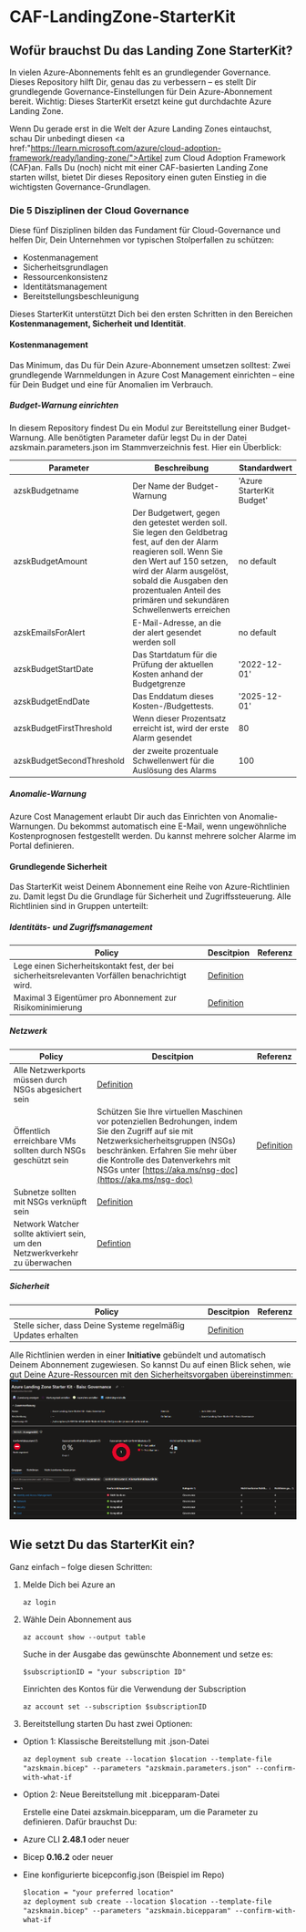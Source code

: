 # CAF-LandingZone-StarterKit

## Wofür brauchst Du das Landing Zone StarterKit?

In vielen Azure-Abonnements fehlt es an grundlegender Governance. Dieses Repository hilft Dir, genau das zu verbessern – es stellt Dir grundlegende Governance-Einstellungen für Dein Azure-Abonnement bereit. Wichtig: Dieses StarterKit ersetzt keine gut durchdachte Azure Landing Zone.

Wenn Du gerade erst in die Welt der Azure Landing Zones eintauchst, schau Dir unbedingt diesen <a href:"https://learn.microsoft.com/azure/cloud-adoption-framework/ready/landing-zone/">Artikel zum Cloud Adoption Framework (CAF)</a>an.
Falls Du (noch) nicht mit einer CAF-basierten Landing Zone starten willst, bietet Dir dieses Repository einen guten Einstieg in die wichtigsten Governance-Grundlagen.


### Die 5 Disziplinen der Cloud Governance

Diese fünf Disziplinen bilden das Fundament für Cloud-Governance und helfen Dir, Dein Unternehmen vor typischen Stolperfallen zu schützen:

- Kostenmanagement
- Sicherheitsgrundlagen
- Ressourcenkonsistenz
- Identitätsmanagement
- Bereitstellungsbeschleunigung

Dieses StarterKit unterstützt Dich bei den ersten Schritten in den Bereichen **Kostenmanagement, Sicherheit und Identität**.

#### Kostenmanagement

Das Minimum, das Du für Dein Azure-Abonnement umsetzen solltest: Zwei grundlegende Warnmeldungen in Azure Cost Management einrichten – eine für Dein Budget und eine für Anomalien im Verbrauch.

##### Budget-Warnung einrichten

In diesem Repository findest Du ein Modul zur Bereitstellung einer Budget-Warnung. Alle benötigten Parameter dafür legst Du in der Datei azskmain.parameters.json im Stammverzeichnis fest. Hier ein Überblick:


|Parameter|Beschreibung|Standardwert|
|---|---|---|
|azskBudgetname|Der Name der Budget-Warnung|'Azure StarterKit Budget'|
|azskBudgetAmount|Der Budgetwert, gegen den getestet werden soll. Sie legen den Geldbetrag fest, auf den der Alarm reagieren soll. Wenn Sie den Wert auf 150 setzen, wird der Alarm ausgelöst, sobald die Ausgaben den prozentualen Anteil des primären und sekundären Schwellenwerts erreichen|no default|
|azskEmailsForAlert|E-Mail-Adresse, an die der alert gesendet werden soll|no default|
|azskBudgetStartDate|Das Startdatum für die Prüfung der aktuellen Kosten anhand der Budgetgrenze|'2022-12-01'|
|azskBudgetEndDate|Das Enddatum dieses Kosten-/Budgettests.|'2025-12-01'|
|azskBudgetFirstThreshold|Wenn dieser Prozentsatz erreicht ist, wird der erste Alarm gesendet |80|
|azskBudgetSecondThreshold|der zweite prozentuale Schwellenwert für die Auslösung des Alarms|100|

##### Anomalie-Warnung
Azure Cost Management erlaubt Dir auch das Einrichten von Anomalie-Warnungen. Du bekommst automatisch eine E-Mail, wenn ungewöhnliche Kostenprognosen festgestellt werden. Du kannst mehrere solcher Alarme im Portal definieren.

#### Grundlegende Sicherheit
Das StarterKit weist Deinem Abonnement eine Reihe von Azure-Richtlinien zu. Damit legst Du die Grundlage für Sicherheit und Zugriffssteuerung. Alle Richtlinien sind in Gruppen unterteilt:

##### Identitäts- und Zugriffsmanagement
|Policy|Descitpion|Referenz|
|---|---|---|
|Lege einen Sicherheitskontakt fest, der bei sicherheitsrelevanten Vorfällen benachrichtigt wird.|[Definition](https://github.com/Azure/azure-policy/blob/master/built-in-policies/policyDefinitions/Azure%20Government/Security%20Center/ASC_Security_contact_email.json)|
|Maximal 3 Eigentümer pro Abonnement zur Risikominimierung|[Definition](https://github.com/Azure/azure-policy/blob/master/built-in-policies/policyDefinitions/Azure%20Government/Security%20Center/ASC_DesignateLessThanXOwners_Audit.json)|

##### Netzwerk
|Policy|Descitpion|Referenz|
|---|---|---|
|Alle Netzwerkports müssen durch NSGs abgesichert sein|[Definition](https://github.com/Azure/azure-policy/blob/master/built-in-policies/policyDefinitions/Azure%20Government/Security%20Center/ASC_UnprotectedEndpoints_Audit.json)|
|Öffentlich erreichbare VMs sollten durch NSGs geschützt sein|Schützen Sie Ihre virtuellen Maschinen vor potenziellen Bedrohungen, indem Sie den Zugriff auf sie mit Netzwerksicherheitsgruppen (NSGs) beschränken. Erfahren Sie mehr über die Kontrolle des Datenverkehrs mit NSGs unter [https://aka.ms/nsg-doc](https://aka.ms/nsg-doc)|[Definition](https://github.com/Azure/azure-policy/blob/master/built-in-policies/policyDefinitions/Azure%20Government/Security%20Center/ASC_NetworkSecurityGroupsOnInternetFacingVirtualMachines_Audit.json)|
|Subnetze sollten mit NSGs verknüpft sein|[Definition](https://github.com/Azure/azure-policy/blob/master/built-in-policies/policyDefinitions/Azure%20Government/Security%20Center/ASC_NetworkSecurityGroupsOnSubnets_Audit.json)|
|Network Watcher sollte aktiviert sein, um den Netzwerkverkehr zu überwachen|[Defintion](https://github.com/Azure/azure-policy/blob/master/built-in-policies/policyDefinitions/Network/NetworkWatcher_Enabled_Audit.json)|

##### Sicherheit
|Policy|Descitpion|Referenz|
|---|---|---|
|Stelle sicher, dass Deine Systeme regelmäßig Updates erhalten|[Definition](https://github.com/Azure/azure-policy/blob/master/built-in-policies/policyDefinitions/Azure%20Government/Security%20Center/ASC_MissingSystemUpdates_Audit.json)|

Alle Richtlinien werden in einer **Initiative** gebündelt und automatisch Deinem Abonnement zugewiesen. So kannst Du auf einen Blick sehen, wie gut Deine Azure-Ressourcen mit den Sicherheitsvorgaben übereinstimmen:
![Ansicht zur Einhaltung von Azure-Richtlinien](/media/AuditReport.png)


## Wie setzt Du das StarterKit ein?
Ganz einfach – folge diesen Schritten:

1. Melde Dich bei Azure an

    ```azurecli
    az login
    ```

2. Wähle Dein Abonnement aus

    ```azurecli
    az account show --output table
    ```

    Suche in der Ausgabe das gewünschte Abonnement und setze es:

    ```azurecli
    $subscriptionID = "your subscription ID"
    ``` 

    Einrichten des Kontos für die Verwendung der Subscription

    ```azurecli
    az account set --subscription $subscriptionID
    ```

3. Bereitstellung starten
Du hast zwei Optionen:

- Option 1: Klassische Bereitstellung mit .json-Datei

    ```$location = "your preferred location"
    az deployment sub create --location $location --template-file "azskmain.bicep" --parameters "azskmain.parameters.json" --confirm-with-what-if
    ```

- Option 2: Neue Bereitstellung mit .bicepparam-Datei

  Erstelle eine Datei azskmain.bicepparam, um die Parameter zu definieren. Dafür brauchst Du:
- Azure CLI **2.48.1** oder neuer
- Bicep **0.16.2** oder neuer
- Eine konfigurierte bicepconfig.json (Beispiel im Repo)

    ```
    $location = "your preferred location"
    az deployment sub create --location $location --template-file "azskmain.bicep" --parameters "azskmain.bicepparam" --confirm-with-what-if
    ```
  
